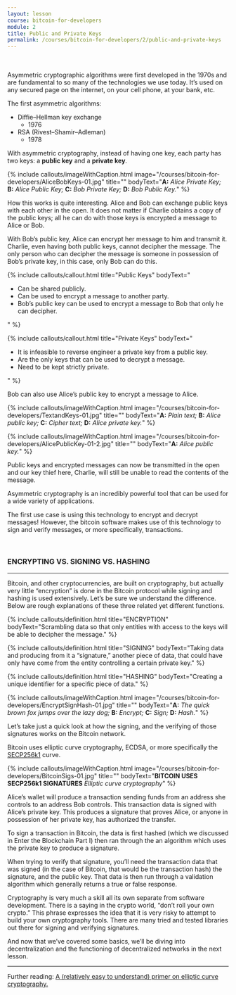 ```yaml
---
layout: lesson
course: bitcoin-for-developers
module: 2
title: Public and Private Keys
permalink: /courses/bitcoin-for-developers/2/public-and-private-keys
---
```

<br>
<br>
<span class="openingParagraph">Asymmetric cryptographic algorithms were first developed in the 1970s and are fundamental to so many of the technologies we use today. It’s used on any secured page on the internet, on your cell phone, at your bank, etc.</span>

The first asymmetric algorithms:
<br>
<ul>
 	<li>Diffie–Hellman key exchange
<ul>
 	<li>1976</li>
</ul>
</li>
 	<li>RSA (Rivest–Shamir–Adleman)
<ul>
 	<li>1978</li>
</ul>
</li>
</ul>
With asymmetric cryptography, instead of having one key, each party has two keys: a <strong>public key</strong> and a <strong>private key</strong>.

{% include callouts/imageWithCaption.html
	image="/courses/bitcoin-for-developers/AliceBobKeys-01.jpg"
	title=""
	bodyText="<b>A:</b> <i>Alice Private Key;</i> <b>B:</b> <i>Alice Public Key;</i> <b>C:</b> <i>Bob Private Key;</i> <b>D:</b> <i>Bob Public Key.</i>"
%}


How this works is quite interesting. Alice and Bob can exchange public keys with each other in the open. It does not matter if Charlie obtains a copy of the public keys; all he can do with those keys is encrypted a message to Alice or Bob.

With Bob’s public key, Alice can encrypt her message to him and transmit it. Charlie, even having both public keys, cannot decipher the message. The only person who can decipher the message is someone in possession of Bob’s private key, in this case, only Bob can do this.

{% include callouts/callout.html
	title="Public Keys"
	bodyText="<ul><li>Can be shared publicly.</li><li>Can be used to encrypt a message to another party.</li><li>Bob’s public key can be used to encrypt a message to Bob that only he can decipher.</li></ul>"
%}

{% include callouts/callout.html
	title="Private Keys"
	bodyText="<ul>
		<li>It is infeasible to reverse engineer a private key from a public key.</li>
		<li>Are the only keys that can be used to decrypt a message.</li>
		<li>Need to be kept strictly private.</li>
	</ul>"
%}

Bob can also use Alice’s public key to encrypt a message to Alice.


{% include callouts/imageWithCaption.html
	image="/courses/bitcoin-for-developers/TextandKeys-01.jpg"
	title=""
	bodyText="<b>A:</b> <i>Plain text;</i> <b>B:</b> <i>Alice public key;</i> <b>C:</b> <i>Cipher text;</i> <b>D:</b> <i>Alice private key.</i>"
%}

{% include callouts/imageWithCaption.html
	image="/courses/bitcoin-for-developers/AlicePublicKey-01-2.jpg"
	title=""
	bodyText="<b>A:</b> <i>Alice public key.</i>"
%}

Public keys and encrypted messages can now be transmitted in the open and our key thief here, Charlie, will still be unable to read the contents of the message.

Asymmetric cryptography is an incredibly powerful tool that can be used for a wide variety of applications.

The first use case is using this technology to encrypt and decrypt messages! However, the bitcoin software makes use of this technology to sign and verify messages, or more specifically, transactions.

&nbsp;
<h3>ENCRYPTING VS. SIGNING VS. HASHING</h3>

<hr />

Bitcoin, and other cryptocurrencies, are built on cryptography, but actually very little “encryption” is done in the Bitcoin protocol while signing and hashing is used extensively. Let’s be sure we understand the difference. Below are rough explanations of these three related yet different functions.

{% include callouts/definition.html
	title="ENCRYPTION"
	bodyText="Scrambling data so that only entities with access to the keys will be able to decipher the message."
%}

{% include callouts/definition.html
	title="SIGNING"
	bodyText="Taking data and producing from it a “signature,” another piece of data, that could have only have come from the entity controlling a certain private key."
%}

{% include callouts/definition.html
	title="HASHING"
	bodyText="Creating a unique identifier for a specific piece of data."
%}


{% include callouts/imageWithCaption.html
	image="/courses/bitcoin-for-developers/EncryptSignHash-01.jpg"
	title=""
	bodyText="<b>A:</b> <i>The quick brown fox jumps over the lazy dog;</i> <b>B:</b> <i>Encrypt;</i> <b>C:</b> <i>Sign;</i> <b>D:</b> <i>Hash.</i>"
%}

Let’s take just a quick look at how the signing, and the verifying of those signatures works on the Bitcoin network.

Bitcoin uses elliptic curve cryptography, ECDSA, or more specifically the <a href="https://en.bitcoin.it/wiki/Secp256k1" target="_blank" rel="noopener noreferrer">SECP256k1</a> curve.


{% include callouts/imageWithCaption.html
	image="/courses/bitcoin-for-developers/BitcoinSigs-01.jpg"
	title=""
	bodyText="<b>BITCOIN USES SECP256k1 SIGNATURES</b> <i>Elliptic curve cryptography</i>"
%}

Alice’s wallet will produce a transaction sending funds from an address she controls to an address Bob controls. This transaction data is signed with Alice’s private key. This produces a signature that proves Alice, or anyone in possession of her private key, has authorized the transfer.

To sign a transaction in Bitcoin, the data is first hashed (which we discussed in Enter the Blockchain Part I) then ran through the an algorithm which uses the private key to produce a signature.

When trying to verify that signature, you’ll need the transaction data that was signed (in the case of Bitcoin, that would be the transaction hash) the signature, and the public key. That data is then run through a validation algorithm which generally returns a true or false response.

Cryptography is very much a skill all its own separate from software development. There is a saying in the crypto world, “don’t roll your own crypto.” This phrase expresses the idea that it is very risky to attempt to build your own cryptography tools. There are many tried and tested libraries out there for signing and verifying signatures.

And now that we’ve covered some basics, we’ll be diving into decentralization and the functioning of decentralized networks in the next lesson.

<hr />

Further reading: <a href="https://arstechnica.com/information-technology/2013/10/a-relatively-easy-to-understand-primer-on-elliptic-curve-cryptography/">A (relatively easy to understand) primer on elliptic curve cryptography.</a>
